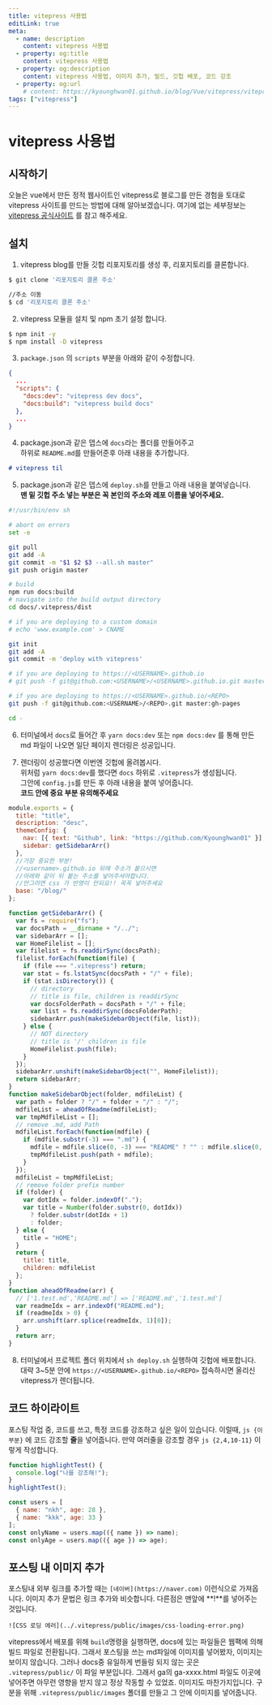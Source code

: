 ```yaml
---
title: vitepress 사용법
editLink: true
meta:
  - name: description
    content: vitepress 사용법
  - property: og:title
    content: vitepress 사용법
  - property: og:description
    content: vitepress 사용법, 이미지 추가, 빌드, 깃헙 배포, 코드 강조
  - property: og:url
    # content: https://kyounghwan01.github.io/blog/Vue/vitepress/vitepress-start/
tags: ["vitepress"]
---
```


# vitepress 사용법

## 시작하기

오늘은 vue에서 만든 정적 웹사이트인 vitepress로 블로그를 만든 경험을 토대로 vitepress 사이트를 만드는 방법에 대해 알아보겠습니다.
여기에 없는 세부정보는 [vitepress 공식사이트](https://vitepress.vuejs.org/) 를 참고 해주세요.

## 설치

1. vitepress blog를 만들 깃헙 리포지토리를 생성 후, 리포지토리를 클론합니다.

```sh
$ git clone '리포지토리 클론 주소'

//주소 이동
$ cd '리포지토리 클론 주소'
```

2. vitepress 모듈을 설치 및 npm 초기 설정 합니다.

```sh
$ npm init -y
$ npm install -D vitepress
```

3. `package.json` 의 `scripts` 부분을 아래와 같이 수정합니다.

```json
{
  ...
  "scripts": {
    "docs:dev": "vitepress dev docs",
    "docs:build": "vitepress build docs"
  },
  ...
}
```

4. package.json과 같은 뎁스에 `docs`라는 폴더를 만들어주고 <br>하위로 `README.md`를 만들어준후 아래 내용을 추가합니다.

```md
# vitepress til
```

5. package.json과 같은 뎁스에 `deploy.sh`를 만들고 아래 내용을 붙여넣습니다.<br>
   **맨 밑 깃헙 주소 넣는 부분은 꼭 본인의 주소와 레포 이름을 넣어주세요.**

```sh
#!/usr/bin/env sh

# abort on errors
set -e

git pull
git add -A
git commit -m "$1 $2 $3 --all.sh master"
git push origin master

# build
npm run docs:build
# navigate into the build output directory
cd docs/.vitepress/dist

# if you are deploying to a custom domain
# echo 'www.example.com' > CNAME

git init
git add -A
git commit -m 'deploy with vitepress'

# if you are deploying to https://<USERNAME>.github.io
# git push -f git@github.com:<USERNAME>/<USERNAME>.github.io.git master

# if you are deploying to https://<USERNAME>.github.io/<REPO>
git push -f git@github.com:<USERNAME>/<REPO>.git master:gh-pages

cd -
```

6. 터미널에서 `docs`로 들어간 후 `yarn docs:dev` 또는 `npm docs:dev` 를 통해 만든 md 파일이 나오면 일단 페이지 렌더링은 성공입니다.

7. 렌더링이 성공했다면 이번엔 깃헙에 올려봅시다.<br>
   위처럼 `yarn docs:dev`를 했다면 `docs` 하위로 `.vitepress`가 생성됩니다. <br>그안에 `config.js`를 만든 후 아래 내용을 붙여 넣어줍니다.<br>
   **코드 안에 중요 부분 유의해주세요**

```js
module.exports = {
  title: "title",
  description: "desc",
  themeConfig: {
    nav: [{ text: "Github", link: "https://github.com/Kyounghwan01" }],
    sidebar: getSidebarArr()
  },
  //가장 중요한 부분!
  //<username>.github.io 뒤에 주소가 붙으시면
  //아래와 같이 뒤 붙는 주소를 넣어주셔야합니다.
  //안그러면 css 가 반영이 안되요!! 꼭꼭 넣어주세요
  base: "/blog/"
};

function getSidebarArr() {
  var fs = require("fs");
  var docsPath = __dirname + "/../";
  var sidebarArr = [];
  var HomeFilelist = [];
  var filelist = fs.readdirSync(docsPath);
  filelist.forEach(function(file) {
    if (file === ".vitepress") return;
    var stat = fs.lstatSync(docsPath + "/" + file);
    if (stat.isDirectory()) {
      // directory
      // title is file, children is readdirSync
      var docsFolderPath = docsPath + "/" + file;
      var list = fs.readdirSync(docsFolderPath);
      sidebarArr.push(makeSidebarObject(file, list));
    } else {
      // NOT directory
      // title is '/' children is file
      HomeFilelist.push(file);
    }
  });
  sidebarArr.unshift(makeSidebarObject("", HomeFilelist));
  return sidebarArr;
}
function makeSidebarObject(folder, mdfileList) {
  var path = folder ? "/" + folder + "/" : "/";
  mdfileList = aheadOfReadme(mdfileList);
  var tmpMdfileList = [];
  // remove .md, add Path
  mdfileList.forEach(function(mdfile) {
    if (mdfile.substr(-3) === ".md") {
      mdfile = mdfile.slice(0, -3) === "README" ? "" : mdfile.slice(0, -3);
      tmpMdfileList.push(path + mdfile);
    }
  });
  mdfileList = tmpMdfileList;
  // remove folder prefix number
  if (folder) {
    var dotIdx = folder.indexOf(".");
    var title = Number(folder.substr(0, dotIdx))
      ? folder.substr(dotIdx + 1)
      : folder;
  } else {
    title = "HOME";
  }
  return {
    title: title,
    children: mdfileList
  };
}
function aheadOfReadme(arr) {
  // ['1.test.md','README.md'] => ['README.md','1.test.md']
  var readmeIdx = arr.indexOf("README.md");
  if (readmeIdx > 0) {
    arr.unshift(arr.splice(readmeIdx, 1)[0]);
  }
  return arr;
}
```

8. 터미널에서 프로젝트 폴더 위치에서 `sh deploy.sh` 실행하여 깃헙에 배포합니다.<br> 대략 3~5분 안에 `https://<USERNAME>.github.io/<REPO>` 접속하시면 올리신 vitepress가 렌더됩니다.

## 코드 하이라이트

포스팅 작업 중, 코드를 쓰고, 특정 코드를 강조하고 싶은 일이 있습니다.
이럴때, `js {이부분}` 에 코드 강조할 **줄**을 넣어줍니다.
만약 여러줄을 강조할 경우 `js {2,4,10-11}` 이렇게 작성합니다.

```js {2,4,10-11}
function highlightTest() {
  console.log("나를 강조해!");
}
highlightTest();

const users = [
  { name: "nkh", age: 28 },
  { name: "kkk", age: 33 }
];
const onlyName = users.map(({ name }) => name);
const onlyAge = users.map(({ age }) => age);
```

## 포스팅 내 이미지 추가

포스팅내 외부 링크를 추가할 때는 `[네이버](https://naver.com)` 이런식으로 가져옵니다.
이미지 추가 문법은 링크 추가와 비슷합니다. 다른점은 맨앞에 **!**를 넣어주는 것입니다.

`![CSS 로딩 에러](../.vitepress/public/images/css-loading-error.png)`

vitepress에서 배포를 위해 `build`명령을 실행하면, docs에 있는 파일들은 웹팩에 의해 빌드 파일로 전환됩니다.
그래서 포스팅을 쓰는 md파일에 이미지를 넣어봤자, 이미지는 보이지 않습니다.
그러나 docs중 유일하게 번들링 되지 않는 곳은 `.vitepress/public/` 이 파일 부분입니다.
그래서 ga의 ga-xxxx.html 파일도 이곳에 넣어주면 아무런 영향을 받지 않고 정상 작동할 수 있었죠.
이미지도 마찬가지입니다.
구분을 위해 `.vitepress/public/images` 폴더를 만들고 그 안에 이미지를 넣어줍니다.